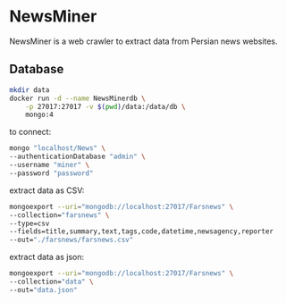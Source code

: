 # NewsMiner

NewsMiner is a web crawler to extract data from Persian news websites.

## Database

```bash
mkdir data
docker run -d --name NewsMinerdb \
    -p 27017:27017 -v $(pwd)/data:/data/db \
    mongo:4
```

to connect:

```bash
mongo "localhost/News" \
--authenticationDatabase "admin" \
--username "miner" \
--password "password"
```

extract data as CSV:

```bash
mongoexport --uri="mongodb://localhost:27017/Farsnews" \
--collection="farsnews" \
--type=csv
--fields=title,summary,text,tags,code,datetime,newsagency,reporter
--out="./farsnews/farsnews.csv"
```

extract data as json:

```bash
mongoexport --uri="mongodb://localhost:27017/Farsnews" \
--collection="data" \
--out="data.json"
```
